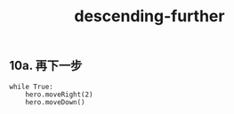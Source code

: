 ﻿---
layout: default
title: descending-further
---
## 10a. 再下一步
```
while True:
    hero.moveRight(2)
    hero.moveDown()

```

